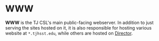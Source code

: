 # WWW

**WWW** is the TJ CSL's main public-facing webserver. In addition to just serving the sites hosted on it, it is also responsible for hosting various website at `*.tjhsst.edu`, while others are hosted on [Director](../director/).


